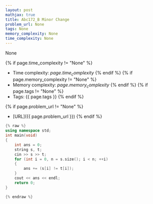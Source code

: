 ```yaml
---
layout: post
mathjax: true
title: Abc172_B Minor Change
problem_url: None
tags: None
memory_complexity: None
time_complexity: None
---
```


None


{% if page.time_complexity != "None" %}
- Time complexity: ${{ page.time_complexity }}$
{% endif %}
{% if page.memory_complexity != "None" %}
- Memory complexity: ${{ page.memory_complexity }}$
{% endif %}
{% if page.tags != "None" %}
- Tags: {{ page.tags }}
{% endif %}

{% if page.problem_url != "None" %}
- [URL]({{ page.problem_url }})
{% endif %}

```cpp
{% raw %}
using namespace std;
int main(void)
{
    int ans = 0;
    string s, t;
    cin >> s >> t;
    for (int i = 0, n = s.size(); i < n; ++i)
    {
        ans += (s[i] != t[i]);
    }
    cout << ans << endl;
    return 0;
}

{% endraw %}
```